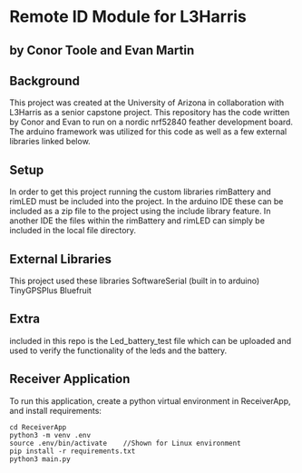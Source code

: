 # Remote ID Module for L3Harris 
## by Conor Toole and Evan Martin 

## Background
This project was created at the University of Arizona in collaboration with L3Harris as a senior capstone project. This repository has the code written by Conor and Evan to run on a nordic nrf52840 feather development board. The arduino framework was utilized for this code as well as a few external libraries linked below. 

## Setup 
In order to get this project running the custom libraries rimBattery and rimLED must be included into the project. In the arduino IDE these can be included as a zip file to the project using the include library feature. In another IDE the files within the rimBattery and rimLED can simply be included in the local file directory. 

## External Libraries
This project used these libraries
SoftwareSerial (built in to arduino)
TinyGPSPlus
Bluefruit 

## Extra 
included in this repo is the Led_battery_test file which can be uploaded and used to verify the functionality of the leds and the battery.

## Receiver Application
To run this application, create a python virtual environment in ReceiverApp, and install requirements:

```
cd ReceiverApp
python3 -m venv .env
source .env/bin/activate    //Shown for Linux environment
pip install -r requirements.txt 
python3 main.py
```